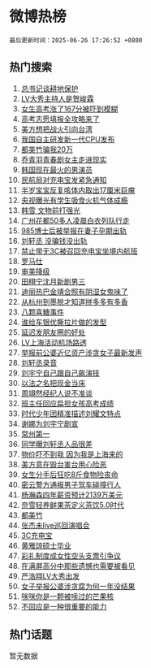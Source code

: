 # 微博热榜

`最后更新时间：2025-06-26 17:26:52 +0800`

## 热门搜索

1. [总书记谈耕地保护](https://m.weibo.cn/search?containerid=100103type%3D1%26t%3D10%26q%3D%23%E6%80%BB%E4%B9%A6%E8%AE%B0%E8%B0%88%E8%80%95%E5%9C%B0%E4%BF%9D%E6%8A%A4%23&stream_entry_id=51&isnewpage=1&extparam=seat%3D1%26c_type%3D51%26cate%3D10103%26filter_type%3Drealtimehot%26pos%3D0%26q%3D%2523%25E6%2580%25BB%25E4%25B9%25A6%25E8%25AE%25B0%25E8%25B0%2588%25E8%2580%2595%25E5%259C%25B0%25E4%25BF%259D%25E6%258A%25A4%2523%26stream_entry_id%3D51%26dgr%3D0%26display_time%3D1750930011%26pre_seqid%3D175093001148101616683103)
1. [LV大秀主持人是贺峻霖](https://m.weibo.cn/search?containerid=100103type%3D1%26t%3D10%26q%3D%23LV%E5%A4%A7%E7%A7%80%E4%B8%BB%E6%8C%81%E4%BA%BA%E6%98%AF%E8%B4%BA%E5%B3%BB%E9%9C%96%23&stream_entry_id=31&isnewpage=1&extparam=seat%3D1%26band_rank%3D1%26cate%3D5001%26realpos%3D1%26flag%3D1%26lcate%3D5001%26c_type%3D31%26q%3D%2523LV%25E5%25A4%25A7%25E7%25A7%2580%25E4%25B8%25BB%25E6%258C%2581%25E4%25BA%25BA%25E6%2598%25AF%25E8%25B4%25BA%25E5%25B3%25BB%25E9%259C%2596%2523%26pos%3D0%26filter_type%3Drealtimehot%26stream_entry_id%3D31%26dgr%3D0%26display_time%3D1750930011%26pre_seqid%3D175093001148101616683103)
1. [女生高考涨了167分被吓到模糊](https://m.weibo.cn/search?containerid=100103type%3D1%26t%3D10%26q%3D%23%E5%A5%B3%E7%94%9F%E9%AB%98%E8%80%83%E6%B6%A8%E4%BA%86167%E5%88%86%E8%A2%AB%E5%90%93%E5%88%B0%E6%A8%A1%E7%B3%8A%23&stream_entry_id=31&isnewpage=1&extparam=seat%3D1%26band_rank%3D2%26cate%3D5001%26realpos%3D2%26flag%3D2%26lcate%3D5001%26c_type%3D31%26q%3D%2523%25E5%25A5%25B3%25E7%2594%259F%25E9%25AB%2598%25E8%2580%2583%25E6%25B6%25A8%25E4%25BA%2586167%25E5%2588%2586%25E8%25A2%25AB%25E5%2590%2593%25E5%2588%25B0%25E6%25A8%25A1%25E7%25B3%258A%2523%26pos%3D1%26filter_type%3Drealtimehot%26stream_entry_id%3D31%26dgr%3D0%26display_time%3D1750930011%26pre_seqid%3D175093001148101616683103)
1. [高考志愿填报全攻略来了](https://m.weibo.cn/search?containerid=100103type%3D1%26t%3D10%26q%3D%23%E9%AB%98%E8%80%83%E5%BF%97%E6%84%BF%E5%A1%AB%E6%8A%A5%E5%85%A8%E6%94%BB%E7%95%A5%E6%9D%A5%E4%BA%86%23&stream_entry_id=31&isnewpage=1&extparam=seat%3D1%26band_rank%3D3%26cate%3D5001%26realpos%3D3%26flag%3D1%26lcate%3D5001%26c_type%3D31%26q%3D%2523%25E9%25AB%2598%25E8%2580%2583%25E5%25BF%2597%25E6%2584%25BF%25E5%25A1%25AB%25E6%258A%25A5%25E5%2585%25A8%25E6%2594%25BB%25E7%2595%25A5%25E6%259D%25A5%25E4%25BA%2586%2523%26pos%3D2%26filter_type%3Drealtimehot%26stream_entry_id%3D31%26dgr%3D0%26display_time%3D1750930011%26pre_seqid%3D175093001148101616683103)
1. [美方想把战火引向台湾](https://m.weibo.cn/search?containerid=100103type%3D1%26t%3D10%26q%3D%23%E7%BE%8E%E6%96%B9%E6%83%B3%E6%8A%8A%E6%88%98%E7%81%AB%E5%BC%95%E5%90%91%E5%8F%B0%E6%B9%BE%23&stream_entry_id=31&isnewpage=1&extparam=seat%3D1%26band_rank%3D4%26cate%3D5001%26realpos%3D4%26flag%3D1%26lcate%3D5001%26c_type%3D31%26q%3D%2523%25E7%25BE%258E%25E6%2596%25B9%25E6%2583%25B3%25E6%258A%258A%25E6%2588%2598%25E7%2581%25AB%25E5%25BC%2595%25E5%2590%2591%25E5%258F%25B0%25E6%25B9%25BE%2523%26pos%3D3%26filter_type%3Drealtimehot%26stream_entry_id%3D31%26dgr%3D0%26display_time%3D1750930011%26pre_seqid%3D175093001148101616683103)
1. [我国自主研发新一代CPU发布](https://m.weibo.cn/search?containerid=100103type%3D1%26t%3D10%26q%3D%23%E6%88%91%E5%9B%BD%E8%87%AA%E4%B8%BB%E7%A0%94%E5%8F%91%E6%96%B0%E4%B8%80%E4%BB%A3CPU%E5%8F%91%E5%B8%83%23&stream_entry_id=31&isnewpage=1&extparam=seat%3D1%26band_rank%3D5%26cate%3D5001%26realpos%3D5%26flag%3D1%26lcate%3D5001%26c_type%3D31%26q%3D%2523%25E6%2588%2591%25E5%259B%25BD%25E8%2587%25AA%25E4%25B8%25BB%25E7%25A0%2594%25E5%258F%2591%25E6%2596%25B0%25E4%25B8%2580%25E4%25BB%25A3CPU%25E5%258F%2591%25E5%25B8%2583%2523%26pos%3D4%26filter_type%3Drealtimehot%26stream_entry_id%3D31%26dgr%3D0%26display_time%3D1750930011%26pre_seqid%3D175093001148101616683103)
1. [都美竹骗我20万](https://m.weibo.cn/search?containerid=100103type%3D1%26t%3D10%26q%3D%E9%83%BD%E7%BE%8E%E7%AB%B9%E9%AA%97%E6%88%9120%E4%B8%87&stream_entry_id=31&isnewpage=1&extparam=seat%3D1%26band_rank%3D6%26cate%3D5001%26realpos%3D6%26flag%3D2%26lcate%3D5001%26c_type%3D31%26q%3D%25E9%2583%25BD%25E7%25BE%258E%25E7%25AB%25B9%25E9%25AA%2597%25E6%2588%259120%25E4%25B8%2587%26pos%3D5%26filter_type%3Drealtimehot%26stream_entry_id%3D31%26dgr%3D0%26display_time%3D1750930011%26pre_seqid%3D175093001148101616683103)
1. [乔青羽青春剧女主走进现实](https://m.weibo.cn/search?containerid=100103type%3D1%26t%3D10%26q%3D%23%E4%B9%94%E9%9D%92%E7%BE%BD%E9%9D%92%E6%98%A5%E5%89%A7%E5%A5%B3%E4%B8%BB%E8%B5%B0%E8%BF%9B%E7%8E%B0%E5%AE%9E%23&stream_entry_id=31&isnewpage=1&extparam=seat%3D1%26adid%3D291332%26cate%3D5001%26is_ad_pos%3D1%26stream_entry_id%3D31%26lcate%3D5001%26c_type%3D31%26q%3D%2523%25E4%25B9%2594%25E9%259D%2592%25E7%25BE%25BD%25E9%259D%2592%25E6%2598%25A5%25E5%2589%25A7%25E5%25A5%25B3%25E4%25B8%25BB%25E8%25B5%25B0%25E8%25BF%259B%25E7%258E%25B0%25E5%25AE%259E%2523%26pos%3D6%26filter_type%3Drealtimehot%26band_rank%3D7%26dgr%3D0%26display_time%3D1750930011%26pre_seqid%3D175093001148101616683103)
1. [韩国现在最火的男演员](https://m.weibo.cn/search?containerid=100103type%3D1%26t%3D10%26q%3D%23%E9%9F%A9%E5%9B%BD%E7%8E%B0%E5%9C%A8%E6%9C%80%E7%81%AB%E7%9A%84%E7%94%B7%E6%BC%94%E5%91%98%23&stream_entry_id=31&isnewpage=1&extparam=seat%3D1%26band_rank%3D7%26cate%3D5001%26realpos%3D7%26flag%3D0%26lcate%3D5001%26c_type%3D31%26q%3D%2523%25E9%259F%25A9%25E5%259B%25BD%25E7%258E%25B0%25E5%259C%25A8%25E6%259C%2580%25E7%2581%25AB%25E7%259A%2584%25E7%2594%25B7%25E6%25BC%2594%25E5%2591%2598%2523%26pos%3D7%26filter_type%3Drealtimehot%26stream_entry_id%3D31%26dgr%3D0%26display_time%3D1750930011%26pre_seqid%3D175093001148101616683103)
1. [民航局对充电宝发紧急通知](https://m.weibo.cn/search?containerid=100103type%3D1%26t%3D10%26q%3D%23%E6%B0%91%E8%88%AA%E5%B1%80%E5%AF%B9%E5%85%85%E7%94%B5%E5%AE%9D%E5%8F%91%E7%B4%A7%E6%80%A5%E9%80%9A%E7%9F%A5%23&stream_entry_id=31&isnewpage=1&extparam=seat%3D1%26band_rank%3D8%26cate%3D5001%26realpos%3D8%26flag%3D0%26lcate%3D5001%26c_type%3D31%26q%3D%2523%25E6%25B0%2591%25E8%2588%25AA%25E5%25B1%2580%25E5%25AF%25B9%25E5%2585%2585%25E7%2594%25B5%25E5%25AE%259D%25E5%258F%2591%25E7%25B4%25A7%25E6%2580%25A5%25E9%2580%259A%25E7%259F%25A5%2523%26pos%3D8%26filter_type%3Drealtimehot%26stream_entry_id%3D31%26dgr%3D0%26display_time%3D1750930011%26pre_seqid%3D175093001148101616683103)
1. [半岁宝宝反复咳体内取出17厘米巨瘤](https://m.weibo.cn/search?containerid=100103type%3D1%26t%3D10%26q%3D%23%E5%8D%8A%E5%B2%81%E5%AE%9D%E5%AE%9D%E5%8F%8D%E5%A4%8D%E5%92%B3%E4%BD%93%E5%86%85%E5%8F%96%E5%87%BA17%E5%8E%98%E7%B1%B3%E5%B7%A8%E7%98%A4%23&stream_entry_id=31&isnewpage=1&extparam=seat%3D1%26band_rank%3D9%26cate%3D5001%26realpos%3D9%26flag%3D1%26lcate%3D5001%26c_type%3D31%26q%3D%2523%25E5%258D%258A%25E5%25B2%2581%25E5%25AE%259D%25E5%25AE%259D%25E5%258F%258D%25E5%25A4%258D%25E5%2592%25B3%25E4%25BD%2593%25E5%2586%2585%25E5%258F%2596%25E5%2587%25BA17%25E5%258E%2598%25E7%25B1%25B3%25E5%25B7%25A8%25E7%2598%25A4%2523%26pos%3D9%26filter_type%3Drealtimehot%26stream_entry_id%3D31%26dgr%3D0%26display_time%3D1750930011%26pre_seqid%3D175093001148101616683103)
1. [央视曝光有学生吸食火机气体成瘾](https://m.weibo.cn/search?containerid=100103type%3D1%26t%3D10%26q%3D%23%E5%A4%AE%E8%A7%86%E6%9B%9D%E5%85%89%E6%9C%89%E5%AD%A6%E7%94%9F%E5%90%B8%E9%A3%9F%E7%81%AB%E6%9C%BA%E6%B0%94%E4%BD%93%E6%88%90%E7%98%BE%23&stream_entry_id=31&isnewpage=1&extparam=seat%3D1%26band_rank%3D10%26cate%3D5001%26realpos%3D10%26flag%3D2%26lcate%3D5001%26c_type%3D31%26q%3D%2523%25E5%25A4%25AE%25E8%25A7%2586%25E6%259B%259D%25E5%2585%2589%25E6%259C%2589%25E5%25AD%25A6%25E7%2594%259F%25E5%2590%25B8%25E9%25A3%259F%25E7%2581%25AB%25E6%259C%25BA%25E6%25B0%2594%25E4%25BD%2593%25E6%2588%2590%25E7%2598%25BE%2523%26pos%3D10%26filter_type%3Drealtimehot%26stream_entry_id%3D31%26dgr%3D0%26display_time%3D1750930011%26pre_seqid%3D175093001148101616683103)
1. [韩雪 文物前打强光](https://m.weibo.cn/search?containerid=100103type%3D1%26t%3D10%26q%3D%E9%9F%A9%E9%9B%AA+%E6%96%87%E7%89%A9%E5%89%8D%E6%89%93%E5%BC%BA%E5%85%89&stream_entry_id=31&isnewpage=1&extparam=seat%3D1%26band_rank%3D11%26cate%3D5001%26realpos%3D11%26flag%3D1%26lcate%3D5001%26c_type%3D31%26q%3D%25E9%259F%25A9%25E9%259B%25AA%2520%25E6%2596%2587%25E7%2589%25A9%25E5%2589%258D%25E6%2589%2593%25E5%25BC%25BA%25E5%2585%2589%26pos%3D11%26filter_type%3Drealtimehot%26stream_entry_id%3D31%26dgr%3D0%26display_time%3D1750930011%26pre_seqid%3D175093001148101616683103)
1. [广州花都50多人凌晨白衣列队行走](https://m.weibo.cn/search?containerid=100103type%3D1%26t%3D10%26q%3D%23%E5%B9%BF%E5%B7%9E%E8%8A%B1%E9%83%BD50%E5%A4%9A%E4%BA%BA%E5%87%8C%E6%99%A8%E7%99%BD%E8%A1%A3%E5%88%97%E9%98%9F%E8%A1%8C%E8%B5%B0%23&stream_entry_id=31&isnewpage=1&extparam=seat%3D1%26band_rank%3D12%26cate%3D5001%26realpos%3D12%26flag%3D1%26lcate%3D5001%26c_type%3D31%26q%3D%2523%25E5%25B9%25BF%25E5%25B7%259E%25E8%258A%25B1%25E9%2583%25BD50%25E5%25A4%259A%25E4%25BA%25BA%25E5%2587%258C%25E6%2599%25A8%25E7%2599%25BD%25E8%25A1%25A3%25E5%2588%2597%25E9%2598%259F%25E8%25A1%258C%25E8%25B5%25B0%2523%26pos%3D12%26filter_type%3Drealtimehot%26stream_entry_id%3D31%26dgr%3D0%26display_time%3D1750930011%26pre_seqid%3D175093001148101616683103)
1. [985博士后被举报在妻子孕期出轨](https://m.weibo.cn/search?containerid=100103type%3D1%26t%3D10%26q%3D%23985%E5%8D%9A%E5%A3%AB%E5%90%8E%E8%A2%AB%E4%B8%BE%E6%8A%A5%E5%9C%A8%E5%A6%BB%E5%AD%90%E5%AD%95%E6%9C%9F%E5%87%BA%E8%BD%A8%23&stream_entry_id=31&isnewpage=1&extparam=seat%3D1%26band_rank%3D13%26cate%3D5001%26realpos%3D13%26flag%3D0%26lcate%3D5001%26c_type%3D31%26q%3D%2523985%25E5%258D%259A%25E5%25A3%25AB%25E5%2590%258E%25E8%25A2%25AB%25E4%25B8%25BE%25E6%258A%25A5%25E5%259C%25A8%25E5%25A6%25BB%25E5%25AD%2590%25E5%25AD%2595%25E6%259C%259F%25E5%2587%25BA%25E8%25BD%25A8%2523%26pos%3D13%26filter_type%3Drealtimehot%26stream_entry_id%3D31%26dgr%3D0%26display_time%3D1750930011%26pre_seqid%3D175093001148101616683103)
1. [刘轩丞 没骗钱没出轨](https://m.weibo.cn/search?containerid=100103type%3D1%26t%3D10%26q%3D%E5%88%98%E8%BD%A9%E4%B8%9E+%E6%B2%A1%E9%AA%97%E9%92%B1%E6%B2%A1%E5%87%BA%E8%BD%A8&stream_entry_id=31&isnewpage=1&extparam=seat%3D1%26band_rank%3D14%26cate%3D5001%26realpos%3D14%26flag%3D1%26lcate%3D5001%26c_type%3D31%26q%3D%25E5%2588%2598%25E8%25BD%25A9%25E4%25B8%259E%2520%25E6%25B2%25A1%25E9%25AA%2597%25E9%2592%25B1%25E6%25B2%25A1%25E5%2587%25BA%25E8%25BD%25A8%26pos%3D14%26filter_type%3Drealtimehot%26stream_entry_id%3D31%26dgr%3D0%26display_time%3D1750930011%26pre_seqid%3D175093001148101616683103)
1. [禁止带无3C被召回充电宝坐境内航班](https://m.weibo.cn/search?containerid=100103type%3D1%26t%3D10%26q%3D%23%E7%A6%81%E6%AD%A2%E5%B8%A6%E6%97%A03C%E8%A2%AB%E5%8F%AC%E5%9B%9E%E5%85%85%E7%94%B5%E5%AE%9D%E5%9D%90%E5%A2%83%E5%86%85%E8%88%AA%E7%8F%AD%23&stream_entry_id=31&isnewpage=1&extparam=seat%3D1%26band_rank%3D15%26cate%3D5001%26realpos%3D15%26flag%3D0%26lcate%3D5001%26c_type%3D31%26q%3D%2523%25E7%25A6%2581%25E6%25AD%25A2%25E5%25B8%25A6%25E6%2597%25A03C%25E8%25A2%25AB%25E5%258F%25AC%25E5%259B%259E%25E5%2585%2585%25E7%2594%25B5%25E5%25AE%259D%25E5%259D%2590%25E5%25A2%2583%25E5%2586%2585%25E8%2588%25AA%25E7%258F%25AD%2523%26pos%3D15%26filter_type%3Drealtimehot%26stream_entry_id%3D31%26dgr%3D0%26display_time%3D1750930011%26pre_seqid%3D175093001148101616683103)
1. [罗马仕](https://m.weibo.cn/search?containerid=100103type%3D1%26t%3D10%26q%3D%E7%BD%97%E9%A9%AC%E4%BB%95&stream_entry_id=31&isnewpage=1&extparam=seat%3D1%26band_rank%3D16%26cate%3D5001%26realpos%3D16%26flag%3D0%26lcate%3D5001%26c_type%3D31%26q%3D%25E7%25BD%2597%25E9%25A9%25AC%25E4%25BB%2595%26pos%3D16%26filter_type%3Drealtimehot%26stream_entry_id%3D31%26dgr%3D0%26display_time%3D1750930011%26pre_seqid%3D175093001148101616683103)
1. [审美降级](https://m.weibo.cn/search?containerid=100103type%3D1%26t%3D10%26q%3D%E5%AE%A1%E7%BE%8E%E9%99%8D%E7%BA%A7&stream_entry_id=31&isnewpage=1&extparam=seat%3D1%26band_rank%3D17%26cate%3D5001%26realpos%3D17%26flag%3D1%26lcate%3D5001%26c_type%3D31%26q%3D%25E5%25AE%25A1%25E7%25BE%258E%25E9%2599%258D%25E7%25BA%25A7%26pos%3D17%26filter_type%3Drealtimehot%26stream_entry_id%3D31%26dgr%3D0%26display_time%3D1750930011%26pre_seqid%3D175093001148101616683103)
1. [田栩宁沈月新剧男三](https://m.weibo.cn/search?containerid=100103type%3D1%26t%3D10%26q%3D%23%E7%94%B0%E6%A0%A9%E5%AE%81%E6%B2%88%E6%9C%88%E6%96%B0%E5%89%A7%E7%94%B7%E4%B8%89%23&stream_entry_id=31&isnewpage=1&extparam=seat%3D1%26band_rank%3D18%26cate%3D5001%26realpos%3D18%26flag%3D1%26lcate%3D5001%26c_type%3D31%26q%3D%2523%25E7%2594%25B0%25E6%25A0%25A9%25E5%25AE%2581%25E6%25B2%2588%25E6%259C%2588%25E6%2596%25B0%25E5%2589%25A7%25E7%2594%25B7%25E4%25B8%2589%2523%26pos%3D18%26filter_type%3Drealtimehot%26stream_entry_id%3D31%26dgr%3D0%26display_time%3D1750930011%26pre_seqid%3D175093001148101616683103)
1. [迪丽热巴金靖合照有阴湿女鬼味了](https://m.weibo.cn/search?containerid=100103type%3D1%26t%3D10%26q%3D%E8%BF%AA%E4%B8%BD%E7%83%AD%E5%B7%B4%E9%87%91%E9%9D%96%E5%90%88%E7%85%A7%E6%9C%89%E9%98%B4%E6%B9%BF%E5%A5%B3%E9%AC%BC%E5%91%B3%E4%BA%86&stream_entry_id=31&isnewpage=1&extparam=seat%3D1%26band_rank%3D19%26cate%3D5001%26realpos%3D19%26flag%3D0%26lcate%3D5001%26c_type%3D31%26q%3D%25E8%25BF%25AA%25E4%25B8%25BD%25E7%2583%25AD%25E5%25B7%25B4%25E9%2587%2591%25E9%259D%2596%25E5%2590%2588%25E7%2585%25A7%25E6%259C%2589%25E9%2598%25B4%25E6%25B9%25BF%25E5%25A5%25B3%25E9%25AC%25BC%25E5%2591%25B3%25E4%25BA%2586%26pos%3D19%26filter_type%3Drealtimehot%26stream_entry_id%3D31%26dgr%3D0%26display_time%3D1750930011%26pre_seqid%3D175093001148101616683103)
1. [从杭州到墨脱才知道拼多多有多香](https://m.weibo.cn/search?containerid=100103type%3D1%26t%3D10%26q%3D%23%E4%BB%8E%E6%9D%AD%E5%B7%9E%E5%88%B0%E5%A2%A8%E8%84%B1%E6%89%8D%E7%9F%A5%E9%81%93%E6%8B%BC%E5%A4%9A%E5%A4%9A%E6%9C%89%E5%A4%9A%E9%A6%99%23&stream_entry_id=31&isnewpage=1&extparam=seat%3D1%26band_rank%3D20%26cate%3D5001%26realpos%3D20%26flag%3D1%26lcate%3D5001%26c_type%3D31%26q%3D%2523%25E4%25BB%258E%25E6%259D%25AD%25E5%25B7%259E%25E5%2588%25B0%25E5%25A2%25A8%25E8%2584%25B1%25E6%2589%258D%25E7%259F%25A5%25E9%2581%2593%25E6%258B%25BC%25E5%25A4%259A%25E5%25A4%259A%25E6%259C%2589%25E5%25A4%259A%25E9%25A6%2599%2523%26pos%3D20%26filter_type%3Drealtimehot%26stream_entry_id%3D31%26dgr%3D0%26display_time%3D1750930011%26pre_seqid%3D175093001148101616683103)
1. [八颗喜糖事件](https://m.weibo.cn/search?containerid=100103type%3D1%26t%3D10%26q%3D%E5%85%AB%E9%A2%97%E5%96%9C%E7%B3%96%E4%BA%8B%E4%BB%B6&stream_entry_id=31&isnewpage=1&extparam=seat%3D1%26band_rank%3D21%26cate%3D5001%26realpos%3D21%26flag%3D1%26lcate%3D5001%26c_type%3D31%26q%3D%25E5%2585%25AB%25E9%25A2%2597%25E5%2596%259C%25E7%25B3%2596%25E4%25BA%258B%25E4%25BB%25B6%26pos%3D21%26filter_type%3Drealtimehot%26stream_entry_id%3D31%26dgr%3D0%26display_time%3D1750930011%26pre_seqid%3D175093001148101616683103)
1. [谁给车银优撕拉片做的发型](https://m.weibo.cn/search?containerid=100103type%3D1%26t%3D10%26q%3D%E8%B0%81%E7%BB%99%E8%BD%A6%E9%93%B6%E4%BC%98%E6%92%95%E6%8B%89%E7%89%87%E5%81%9A%E7%9A%84%E5%8F%91%E5%9E%8B&stream_entry_id=31&isnewpage=1&extparam=seat%3D1%26band_rank%3D22%26cate%3D5001%26realpos%3D22%26flag%3D1%26lcate%3D5001%26c_type%3D31%26q%3D%25E8%25B0%2581%25E7%25BB%2599%25E8%25BD%25A6%25E9%2593%25B6%25E4%25BC%2598%25E6%2592%2595%25E6%258B%2589%25E7%2589%2587%25E5%2581%259A%25E7%259A%2584%25E5%258F%2591%25E5%259E%258B%26pos%3D22%26filter_type%3Drealtimehot%26stream_entry_id%3D31%26dgr%3D0%26display_time%3D1750930011%26pre_seqid%3D175093001148101616683103)
1. [延迟发朋友圈的好处](https://m.weibo.cn/search?containerid=100103type%3D1%26t%3D10%26q%3D%E5%BB%B6%E8%BF%9F%E5%8F%91%E6%9C%8B%E5%8F%8B%E5%9C%88%E7%9A%84%E5%A5%BD%E5%A4%84&stream_entry_id=31&isnewpage=1&extparam=seat%3D1%26band_rank%3D23%26cate%3D5001%26realpos%3D23%26flag%3D0%26lcate%3D5001%26c_type%3D31%26q%3D%25E5%25BB%25B6%25E8%25BF%259F%25E5%258F%2591%25E6%259C%258B%25E5%258F%258B%25E5%259C%2588%25E7%259A%2584%25E5%25A5%25BD%25E5%25A4%2584%26pos%3D23%26filter_type%3Drealtimehot%26stream_entry_id%3D31%26dgr%3D0%26display_time%3D1750930011%26pre_seqid%3D175093001148101616683103)
1. [LV上海活动机场路透](https://m.weibo.cn/search?containerid=100103type%3D1%26t%3D10%26q%3D%23LV%E4%B8%8A%E6%B5%B7%E6%B4%BB%E5%8A%A8%E6%9C%BA%E5%9C%BA%E8%B7%AF%E9%80%8F%23&stream_entry_id=31&isnewpage=1&extparam=seat%3D1%26band_rank%3D24%26cate%3D5001%26realpos%3D24%26flag%3D1%26lcate%3D5001%26c_type%3D31%26q%3D%2523LV%25E4%25B8%258A%25E6%25B5%25B7%25E6%25B4%25BB%25E5%258A%25A8%25E6%259C%25BA%25E5%259C%25BA%25E8%25B7%25AF%25E9%2580%258F%2523%26pos%3D24%26filter_type%3Drealtimehot%26stream_entry_id%3D31%26dgr%3D0%26display_time%3D1750930011%26pre_seqid%3D175093001148101616683103)
1. [举报前公婆近亿资产涉贪女子最新发声](https://m.weibo.cn/search?containerid=100103type%3D1%26t%3D10%26q%3D%23%E4%B8%BE%E6%8A%A5%E5%89%8D%E5%85%AC%E5%A9%86%E8%BF%91%E4%BA%BF%E8%B5%84%E4%BA%A7%E6%B6%89%E8%B4%AA%E5%A5%B3%E5%AD%90%E6%9C%80%E6%96%B0%E5%8F%91%E5%A3%B0%23&stream_entry_id=31&isnewpage=1&extparam=seat%3D1%26band_rank%3D25%26cate%3D5001%26realpos%3D25%26flag%3D0%26lcate%3D5001%26c_type%3D31%26q%3D%2523%25E4%25B8%25BE%25E6%258A%25A5%25E5%2589%258D%25E5%2585%25AC%25E5%25A9%2586%25E8%25BF%2591%25E4%25BA%25BF%25E8%25B5%2584%25E4%25BA%25A7%25E6%25B6%2589%25E8%25B4%25AA%25E5%25A5%25B3%25E5%25AD%2590%25E6%259C%2580%25E6%2596%25B0%25E5%258F%2591%25E5%25A3%25B0%2523%26pos%3D25%26filter_type%3Drealtimehot%26stream_entry_id%3D31%26dgr%3D0%26display_time%3D1750930011%26pre_seqid%3D175093001148101616683103)
1. [刘轩丞录音](https://m.weibo.cn/search?containerid=100103type%3D1%26t%3D10%26q%3D%23%E5%88%98%E8%BD%A9%E4%B8%9E%E5%BD%95%E9%9F%B3%23&stream_entry_id=31&isnewpage=1&extparam=seat%3D1%26band_rank%3D26%26cate%3D5001%26realpos%3D26%26flag%3D0%26lcate%3D5001%26c_type%3D31%26q%3D%2523%25E5%2588%2598%25E8%25BD%25A9%25E4%25B8%259E%25E5%25BD%2595%25E9%259F%25B3%2523%26pos%3D26%26filter_type%3Drealtimehot%26stream_entry_id%3D31%26dgr%3D0%26display_time%3D1750930011%26pre_seqid%3D175093001148101616683103)
1. [刘宇宁自己跟自己飙演技](https://m.weibo.cn/search?containerid=100103type%3D1%26t%3D10%26q%3D%E5%88%98%E5%AE%87%E5%AE%81%E8%87%AA%E5%B7%B1%E8%B7%9F%E8%87%AA%E5%B7%B1%E9%A3%99%E6%BC%94%E6%8A%80&stream_entry_id=31&isnewpage=1&extparam=seat%3D1%26band_rank%3D27%26cate%3D5001%26realpos%3D27%26flag%3D1%26lcate%3D5001%26c_type%3D31%26q%3D%25E5%2588%2598%25E5%25AE%2587%25E5%25AE%2581%25E8%2587%25AA%25E5%25B7%25B1%25E8%25B7%259F%25E8%2587%25AA%25E5%25B7%25B1%25E9%25A3%2599%25E6%25BC%2594%25E6%258A%2580%26pos%3D27%26filter_type%3Drealtimehot%26stream_entry_id%3D31%26dgr%3D0%26display_time%3D1750930011%26pre_seqid%3D175093001148101616683103)
1. [以法之名把现金当床](https://m.weibo.cn/search?containerid=100103type%3D1%26t%3D10%26q%3D%E4%BB%A5%E6%B3%95%E4%B9%8B%E5%90%8D%E6%8A%8A%E7%8E%B0%E9%87%91%E5%BD%93%E5%BA%8A&stream_entry_id=31&isnewpage=1&extparam=seat%3D1%26band_rank%3D28%26cate%3D5001%26realpos%3D28%26flag%3D1%26lcate%3D5001%26c_type%3D31%26q%3D%25E4%25BB%25A5%25E6%25B3%2595%25E4%25B9%258B%25E5%2590%258D%25E6%258A%258A%25E7%258E%25B0%25E9%2587%2591%25E5%25BD%2593%25E5%25BA%258A%26pos%3D28%26filter_type%3Drealtimehot%26stream_entry_id%3D31%26dgr%3D0%26display_time%3D1750930011%26pre_seqid%3D175093001148101616683103)
1. [周翊然经纪人说不准谈](https://m.weibo.cn/search?containerid=100103type%3D1%26t%3D10%26q%3D%23%E5%91%A8%E7%BF%8A%E7%84%B6%E7%BB%8F%E7%BA%AA%E4%BA%BA%E8%AF%B4%E4%B8%8D%E5%87%86%E8%B0%88%23&stream_entry_id=31&isnewpage=1&extparam=seat%3D1%26band_rank%3D29%26cate%3D5001%26realpos%3D29%26flag%3D1%26lcate%3D5001%26c_type%3D31%26q%3D%2523%25E5%2591%25A8%25E7%25BF%258A%25E7%2584%25B6%25E7%25BB%258F%25E7%25BA%25AA%25E4%25BA%25BA%25E8%25AF%25B4%25E4%25B8%258D%25E5%2587%2586%25E8%25B0%2588%2523%26pos%3D29%26filter_type%3Drealtimehot%26stream_entry_id%3D31%26dgr%3D0%26display_time%3D1750930011%26pre_seqid%3D175093001148101616683103)
1. [班主任回应扁担女孩高考成绩](https://m.weibo.cn/search?containerid=100103type%3D1%26t%3D10%26q%3D%23%E7%8F%AD%E4%B8%BB%E4%BB%BB%E5%9B%9E%E5%BA%94%E6%89%81%E6%8B%85%E5%A5%B3%E5%AD%A9%E9%AB%98%E8%80%83%E6%88%90%E7%BB%A9%23&stream_entry_id=31&isnewpage=1&extparam=seat%3D1%26band_rank%3D30%26cate%3D5001%26realpos%3D30%26flag%3D0%26lcate%3D5001%26c_type%3D31%26q%3D%2523%25E7%258F%25AD%25E4%25B8%25BB%25E4%25BB%25BB%25E5%259B%259E%25E5%25BA%2594%25E6%2589%2581%25E6%258B%2585%25E5%25A5%25B3%25E5%25AD%25A9%25E9%25AB%2598%25E8%2580%2583%25E6%2588%2590%25E7%25BB%25A9%2523%26pos%3D30%26filter_type%3Drealtimehot%26stream_entry_id%3D31%26dgr%3D0%26display_time%3D1750930011%26pre_seqid%3D175093001148101616683103)
1. [时代少年团精准描述刘耀文特点](https://m.weibo.cn/search?containerid=100103type%3D1%26t%3D10%26q%3D%E6%97%B6%E4%BB%A3%E5%B0%91%E5%B9%B4%E5%9B%A2%E7%B2%BE%E5%87%86%E6%8F%8F%E8%BF%B0%E5%88%98%E8%80%80%E6%96%87%E7%89%B9%E7%82%B9&stream_entry_id=31&isnewpage=1&extparam=seat%3D1%26band_rank%3D31%26cate%3D5001%26realpos%3D31%26flag%3D1%26lcate%3D5001%26c_type%3D31%26q%3D%25E6%2597%25B6%25E4%25BB%25A3%25E5%25B0%2591%25E5%25B9%25B4%25E5%259B%25A2%25E7%25B2%25BE%25E5%2587%2586%25E6%258F%258F%25E8%25BF%25B0%25E5%2588%2598%25E8%2580%2580%25E6%2596%2587%25E7%2589%25B9%25E7%2582%25B9%26pos%3D31%26filter_type%3Drealtimehot%26stream_entry_id%3D31%26dgr%3D0%26display_time%3D1750930011%26pre_seqid%3D175093001148101616683103)
1. [谢娜为刘宇宁剧宣](https://m.weibo.cn/search?containerid=100103type%3D1%26t%3D10%26q%3D%23%E8%B0%A2%E5%A8%9C%E4%B8%BA%E5%88%98%E5%AE%87%E5%AE%81%E5%89%A7%E5%AE%A3%23&stream_entry_id=31&isnewpage=1&extparam=seat%3D1%26band_rank%3D32%26cate%3D5001%26realpos%3D32%26flag%3D1%26lcate%3D5001%26c_type%3D31%26q%3D%2523%25E8%25B0%25A2%25E5%25A8%259C%25E4%25B8%25BA%25E5%2588%2598%25E5%25AE%2587%25E5%25AE%2581%25E5%2589%25A7%25E5%25AE%25A3%2523%26pos%3D32%26filter_type%3Drealtimehot%26stream_entry_id%3D31%26dgr%3D0%26display_time%3D1750930011%26pre_seqid%3D175093001148101616683103)
1. [常州第一](https://m.weibo.cn/search?containerid=100103type%3D1%26t%3D10%26q%3D%23%E5%B8%B8%E5%B7%9E%E7%AC%AC%E4%B8%80%23&stream_entry_id=31&isnewpage=1&extparam=seat%3D1%26band_rank%3D33%26cate%3D5001%26realpos%3D33%26flag%3D1%26lcate%3D5001%26c_type%3D31%26q%3D%2523%25E5%25B8%25B8%25E5%25B7%259E%25E7%25AC%25AC%25E4%25B8%2580%2523%26pos%3D33%26filter_type%3Drealtimehot%26stream_entry_id%3D31%26dgr%3D0%26display_time%3D1750930011%26pre_seqid%3D175093001148101616683103)
1. [同学曝刘轩丞人品很差](https://m.weibo.cn/search?containerid=100103type%3D1%26t%3D10%26q%3D%23%E5%90%8C%E5%AD%A6%E6%9B%9D%E5%88%98%E8%BD%A9%E4%B8%9E%E4%BA%BA%E5%93%81%E5%BE%88%E5%B7%AE%23&stream_entry_id=31&isnewpage=1&extparam=seat%3D1%26band_rank%3D34%26cate%3D5001%26realpos%3D34%26flag%3D1%26lcate%3D5001%26c_type%3D31%26q%3D%2523%25E5%2590%258C%25E5%25AD%25A6%25E6%259B%259D%25E5%2588%2598%25E8%25BD%25A9%25E4%25B8%259E%25E4%25BA%25BA%25E5%2593%2581%25E5%25BE%2588%25E5%25B7%25AE%2523%26pos%3D34%26filter_type%3Drealtimehot%26stream_entry_id%3D31%26dgr%3D0%26display_time%3D1750930011%26pre_seqid%3D175093001148101616683103)
1. [物价吓不到我 因为我是上海来的](https://m.weibo.cn/search?containerid=100103type%3D1%26t%3D10%26q%3D%E7%89%A9%E4%BB%B7%E5%90%93%E4%B8%8D%E5%88%B0%E6%88%91+%E5%9B%A0%E4%B8%BA%E6%88%91%E6%98%AF%E4%B8%8A%E6%B5%B7%E6%9D%A5%E7%9A%84&stream_entry_id=31&isnewpage=1&extparam=seat%3D1%26band_rank%3D35%26cate%3D5001%26realpos%3D35%26flag%3D1%26lcate%3D5001%26c_type%3D31%26q%3D%25E7%2589%25A9%25E4%25BB%25B7%25E5%2590%2593%25E4%25B8%258D%25E5%2588%25B0%25E6%2588%2591%2520%25E5%259B%25A0%25E4%25B8%25BA%25E6%2588%2591%25E6%2598%25AF%25E4%25B8%258A%25E6%25B5%25B7%25E6%259D%25A5%25E7%259A%2584%26pos%3D35%26filter_type%3Drealtimehot%26stream_entry_id%3D31%26dgr%3D0%26display_time%3D1750930011%26pre_seqid%3D175093001148101616683103)
1. [美方意在毁台害台用心险恶](https://m.weibo.cn/search?containerid=100103type%3D1%26t%3D10%26q%3D%23%E7%BE%8E%E6%96%B9%E6%84%8F%E5%9C%A8%E6%AF%81%E5%8F%B0%E5%AE%B3%E5%8F%B0%E7%94%A8%E5%BF%83%E9%99%A9%E6%81%B6%23&stream_entry_id=31&isnewpage=1&extparam=seat%3D1%26band_rank%3D36%26cate%3D5001%26realpos%3D36%26flag%3D1%26lcate%3D5001%26c_type%3D31%26q%3D%2523%25E7%25BE%258E%25E6%2596%25B9%25E6%2584%258F%25E5%259C%25A8%25E6%25AF%2581%25E5%258F%25B0%25E5%25AE%25B3%25E5%258F%25B0%25E7%2594%25A8%25E5%25BF%2583%25E9%2599%25A9%25E6%2581%25B6%2523%26pos%3D36%26filter_type%3Drealtimehot%26stream_entry_id%3D31%26dgr%3D0%26display_time%3D1750930011%26pre_seqid%3D175093001148101616683103)
1. [女生分手后狂吃8斤食物险丧命](https://m.weibo.cn/search?containerid=100103type%3D1%26t%3D10%26q%3D%23%E5%A5%B3%E7%94%9F%E5%88%86%E6%89%8B%E5%90%8E%E7%8B%82%E5%90%838%E6%96%A4%E9%A3%9F%E7%89%A9%E9%99%A9%E4%B8%A7%E5%91%BD%23&stream_entry_id=31&isnewpage=1&extparam=seat%3D1%26band_rank%3D37%26cate%3D5001%26realpos%3D37%26flag%3D0%26lcate%3D5001%26c_type%3D31%26q%3D%2523%25E5%25A5%25B3%25E7%2594%259F%25E5%2588%2586%25E6%2589%258B%25E5%2590%258E%25E7%258B%2582%25E5%2590%25838%25E6%2596%25A4%25E9%25A3%259F%25E7%2589%25A9%25E9%2599%25A9%25E4%25B8%25A7%25E5%2591%25BD%2523%26pos%3D37%26filter_type%3Drealtimehot%26stream_entry_id%3D31%26dgr%3D0%26display_time%3D1750930011%26pre_seqid%3D175093001148101616683103)
1. [密云警方通报男子驾车碰撞行人](https://m.weibo.cn/search?containerid=100103type%3D1%26t%3D10%26q%3D%23%E5%AF%86%E4%BA%91%E8%AD%A6%E6%96%B9%E9%80%9A%E6%8A%A5%E7%94%B7%E5%AD%90%E9%A9%BE%E8%BD%A6%E7%A2%B0%E6%92%9E%E8%A1%8C%E4%BA%BA%23&stream_entry_id=31&isnewpage=1&extparam=seat%3D1%26band_rank%3D38%26cate%3D5001%26realpos%3D38%26flag%3D1%26lcate%3D5001%26c_type%3D31%26q%3D%2523%25E5%25AF%2586%25E4%25BA%2591%25E8%25AD%25A6%25E6%2596%25B9%25E9%2580%259A%25E6%258A%25A5%25E7%2594%25B7%25E5%25AD%2590%25E9%25A9%25BE%25E8%25BD%25A6%25E7%25A2%25B0%25E6%2592%259E%25E8%25A1%258C%25E4%25BA%25BA%2523%26pos%3D38%26filter_type%3Drealtimehot%26stream_entry_id%3D31%26dgr%3D0%26display_time%3D1750930011%26pre_seqid%3D175093001148101616683103)
1. [杨瀚森四年薪资预计2139万美元](https://m.weibo.cn/search?containerid=100103type%3D1%26t%3D10%26q%3D%23%E6%9D%A8%E7%80%9A%E6%A3%AE%E5%9B%9B%E5%B9%B4%E8%96%AA%E8%B5%84%E9%A2%84%E8%AE%A12139%E4%B8%87%E7%BE%8E%E5%85%83%23&stream_entry_id=31&isnewpage=1&extparam=seat%3D1%26band_rank%3D39%26cate%3D5001%26realpos%3D39%26flag%3D0%26lcate%3D5001%26c_type%3D31%26q%3D%2523%25E6%259D%25A8%25E7%2580%259A%25E6%25A3%25AE%25E5%259B%259B%25E5%25B9%25B4%25E8%2596%25AA%25E8%25B5%2584%25E9%25A2%2584%25E8%25AE%25A12139%25E4%25B8%2587%25E7%25BE%258E%25E5%2585%2583%2523%26pos%3D39%26filter_type%3Drealtimehot%26stream_entry_id%3D31%26dgr%3D0%26display_time%3D1750930011%26pre_seqid%3D175093001148101616683103)
1. [奈雪轻养鲜果茶定义茶饮5.0时代](https://m.weibo.cn/search?containerid=100103type%3D1%26t%3D10%26q%3D%23%E5%A5%88%E9%9B%AA%E8%BD%BB%E5%85%BB%E9%B2%9C%E6%9E%9C%E8%8C%B6%E5%AE%9A%E4%B9%89%E8%8C%B6%E9%A5%AE5.0%E6%97%B6%E4%BB%A3%23&stream_entry_id=31&isnewpage=1&extparam=seat%3D1%26adid%3D292009%26cate%3D5001%26realpos%3D40%26flag%3D1%26c_type%3D31%26lcate%3D5001%26band_rank%3D40%26filter_type%3Drealtimehot%26pos%3D40%26q%3D%2523%25E5%25A5%2588%25E9%259B%25AA%25E8%25BD%25BB%25E5%2585%25BB%25E9%25B2%259C%25E6%259E%259C%25E8%258C%25B6%25E5%25AE%259A%25E4%25B9%2589%25E8%258C%25B6%25E9%25A5%25AE5.0%25E6%2597%25B6%25E4%25BB%25A3%2523%26stream_entry_id%3D31%26dgr%3D0%26display_time%3D1750930011%26pre_seqid%3D175093001148101616683103)
1. [都美竹](https://m.weibo.cn/search?containerid=100103type%3D1%26t%3D10%26q%3D%E9%83%BD%E7%BE%8E%E7%AB%B9&stream_entry_id=31&isnewpage=1&extparam=seat%3D1%26band_rank%3D41%26cate%3D5001%26realpos%3D41%26flag%3D0%26lcate%3D5001%26c_type%3D31%26q%3D%25E9%2583%25BD%25E7%25BE%258E%25E7%25AB%25B9%26pos%3D41%26filter_type%3Drealtimehot%26stream_entry_id%3D31%26dgr%3D0%26display_time%3D1750930011%26pre_seqid%3D175093001148101616683103)
1. [张杰未live巡回演唱会](https://m.weibo.cn/search?containerid=100103type%3D1%26t%3D10%26q%3D%E5%BC%A0%E6%9D%B0%E6%9C%AAlive%E5%B7%A1%E5%9B%9E%E6%BC%94%E5%94%B1%E4%BC%9A&stream_entry_id=31&isnewpage=1&extparam=seat%3D1%26band_rank%3D42%26cate%3D5001%26realpos%3D42%26flag%3D1%26lcate%3D5001%26c_type%3D31%26q%3D%25E5%25BC%25A0%25E6%259D%25B0%25E6%259C%25AAlive%25E5%25B7%25A1%25E5%259B%259E%25E6%25BC%2594%25E5%2594%25B1%25E4%25BC%259A%26pos%3D42%26filter_type%3Drealtimehot%26stream_entry_id%3D31%26dgr%3D0%26display_time%3D1750930011%26pre_seqid%3D175093001148101616683103)
1. [3C充电宝](https://m.weibo.cn/search?containerid=100103type%3D1%26t%3D10%26q%3D3C%E5%85%85%E7%94%B5%E5%AE%9D&stream_entry_id=31&isnewpage=1&extparam=seat%3D1%26band_rank%3D43%26cate%3D5001%26realpos%3D43%26flag%3D0%26lcate%3D5001%26c_type%3D31%26q%3D3C%25E5%2585%2585%25E7%2594%25B5%25E5%25AE%259D%26pos%3D43%26filter_type%3Drealtimehot%26stream_entry_id%3D31%26dgr%3D0%26display_time%3D1750930011%26pre_seqid%3D175093001148101616683103)
1. [黄雅琼硕士毕业](https://m.weibo.cn/search?containerid=100103type%3D1%26t%3D10%26q%3D%23%E9%BB%84%E9%9B%85%E7%90%BC%E7%A1%95%E5%A3%AB%E6%AF%95%E4%B8%9A%23&stream_entry_id=31&isnewpage=1&extparam=seat%3D1%26band_rank%3D44%26cate%3D5001%26realpos%3D44%26flag%3D1%26lcate%3D5001%26c_type%3D31%26q%3D%2523%25E9%25BB%2584%25E9%259B%2585%25E7%2590%25BC%25E7%25A1%2595%25E5%25A3%25AB%25E6%25AF%2595%25E4%25B8%259A%2523%26pos%3D44%26filter_type%3Drealtimehot%26stream_entry_id%3D31%26dgr%3D0%26display_time%3D1750930011%26pre_seqid%3D175093001148101616683103)
1. [彩礼制度成女性空头支票引争议](https://m.weibo.cn/search?containerid=100103type%3D1%26t%3D10%26q%3D%E5%BD%A9%E7%A4%BC%E5%88%B6%E5%BA%A6%E6%88%90%E5%A5%B3%E6%80%A7%E7%A9%BA%E5%A4%B4%E6%94%AF%E7%A5%A8%E5%BC%95%E4%BA%89%E8%AE%AE&stream_entry_id=31&isnewpage=1&extparam=seat%3D1%26band_rank%3D45%26cate%3D5001%26realpos%3D45%26flag%3D1%26lcate%3D5001%26c_type%3D31%26q%3D%25E5%25BD%25A9%25E7%25A4%25BC%25E5%2588%25B6%25E5%25BA%25A6%25E6%2588%2590%25E5%25A5%25B3%25E6%2580%25A7%25E7%25A9%25BA%25E5%25A4%25B4%25E6%2594%25AF%25E7%25A5%25A8%25E5%25BC%2595%25E4%25BA%2589%25E8%25AE%25AE%26pos%3D45%26filter_type%3Drealtimehot%26stream_entry_id%3D31%26dgr%3D0%26display_time%3D1750930011%26pre_seqid%3D175093001148101616683103)
1. [在满屏高分中那些遗憾也需要被看见](https://m.weibo.cn/search?containerid=100103type%3D1%26t%3D10%26q%3D%23%E5%9C%A8%E6%BB%A1%E5%B1%8F%E9%AB%98%E5%88%86%E4%B8%AD%E9%82%A3%E4%BA%9B%E9%81%97%E6%86%BE%E4%B9%9F%E9%9C%80%E8%A6%81%E8%A2%AB%E7%9C%8B%E8%A7%81%23&stream_entry_id=31&isnewpage=1&extparam=seat%3D1%26band_rank%3D46%26cate%3D5001%26realpos%3D46%26flag%3D1%26lcate%3D5001%26c_type%3D31%26q%3D%2523%25E5%259C%25A8%25E6%25BB%25A1%25E5%25B1%258F%25E9%25AB%2598%25E5%2588%2586%25E4%25B8%25AD%25E9%2582%25A3%25E4%25BA%259B%25E9%2581%2597%25E6%2586%25BE%25E4%25B9%259F%25E9%259C%2580%25E8%25A6%2581%25E8%25A2%25AB%25E7%259C%258B%25E8%25A7%2581%2523%26pos%3D46%26filter_type%3Drealtimehot%26stream_entry_id%3D31%26dgr%3D0%26display_time%3D1750930011%26pre_seqid%3D175093001148101616683103)
1. [严浩翔LV大秀出发](https://m.weibo.cn/search?containerid=100103type%3D1%26t%3D10%26q%3D%23%E4%B8%A5%E6%B5%A9%E7%BF%94LV%E5%A4%A7%E7%A7%80%E5%87%BA%E5%8F%91%23&stream_entry_id=31&isnewpage=1&extparam=seat%3D1%26band_rank%3D47%26cate%3D5001%26realpos%3D47%26flag%3D1%26lcate%3D5001%26c_type%3D31%26q%3D%2523%25E4%25B8%25A5%25E6%25B5%25A9%25E7%25BF%2594LV%25E5%25A4%25A7%25E7%25A7%2580%25E5%2587%25BA%25E5%258F%2591%2523%26pos%3D47%26filter_type%3Drealtimehot%26stream_entry_id%3D31%26dgr%3D0%26display_time%3D1750930011%26pre_seqid%3D175093001148101616683103)
1. [女子举报公婆涉贪腐为何一年没结果](https://m.weibo.cn/search?containerid=100103type%3D1%26t%3D10%26q%3D%23%E5%A5%B3%E5%AD%90%E4%B8%BE%E6%8A%A5%E5%85%AC%E5%A9%86%E6%B6%89%E8%B4%AA%E8%85%90%E4%B8%BA%E4%BD%95%E4%B8%80%E5%B9%B4%E6%B2%A1%E7%BB%93%E6%9E%9C%23&stream_entry_id=31&isnewpage=1&extparam=seat%3D1%26band_rank%3D48%26cate%3D5001%26realpos%3D48%26flag%3D0%26lcate%3D5001%26c_type%3D31%26q%3D%2523%25E5%25A5%25B3%25E5%25AD%2590%25E4%25B8%25BE%25E6%258A%25A5%25E5%2585%25AC%25E5%25A9%2586%25E6%25B6%2589%25E8%25B4%25AA%25E8%2585%2590%25E4%25B8%25BA%25E4%25BD%2595%25E4%25B8%2580%25E5%25B9%25B4%25E6%25B2%25A1%25E7%25BB%2593%25E6%259E%259C%2523%26pos%3D48%26filter_type%3Drealtimehot%26stream_entry_id%3D31%26dgr%3D0%26display_time%3D1750930011%26pre_seqid%3D175093001148101616683103)
1. [咪咪你是一颗被嗦过的芒果核](https://m.weibo.cn/search?containerid=100103type%3D1%26t%3D10%26q%3D%23%E5%92%AA%E5%92%AA%E4%BD%A0%E6%98%AF%E4%B8%80%E9%A2%97%E8%A2%AB%E5%97%A6%E8%BF%87%E7%9A%84%E8%8A%92%E6%9E%9C%E6%A0%B8%23&stream_entry_id=31&isnewpage=1&extparam=seat%3D1%26band_rank%3D49%26cate%3D5001%26realpos%3D49%26flag%3D1%26lcate%3D5001%26c_type%3D31%26q%3D%2523%25E5%2592%25AA%25E5%2592%25AA%25E4%25BD%25A0%25E6%2598%25AF%25E4%25B8%2580%25E9%25A2%2597%25E8%25A2%25AB%25E5%2597%25A6%25E8%25BF%2587%25E7%259A%2584%25E8%258A%2592%25E6%259E%259C%25E6%25A0%25B8%2523%26pos%3D49%26filter_type%3Drealtimehot%26stream_entry_id%3D31%26dgr%3D0%26display_time%3D1750930011%26pre_seqid%3D175093001148101616683103)
1. [不回应是一种很重要的能力](https://m.weibo.cn/search?containerid=100103type%3D1%26t%3D10%26q%3D%E4%B8%8D%E5%9B%9E%E5%BA%94%E6%98%AF%E4%B8%80%E7%A7%8D%E5%BE%88%E9%87%8D%E8%A6%81%E7%9A%84%E8%83%BD%E5%8A%9B&stream_entry_id=31&isnewpage=1&extparam=seat%3D1%26band_rank%3D50%26cate%3D5001%26realpos%3D50%26flag%3D1%26lcate%3D5001%26c_type%3D31%26q%3D%25E4%25B8%258D%25E5%259B%259E%25E5%25BA%2594%25E6%2598%25AF%25E4%25B8%2580%25E7%25A7%258D%25E5%25BE%2588%25E9%2587%258D%25E8%25A6%2581%25E7%259A%2584%25E8%2583%25BD%25E5%258A%259B%26pos%3D50%26filter_type%3Drealtimehot%26stream_entry_id%3D31%26dgr%3D0%26display_time%3D1750930011%26pre_seqid%3D175093001148101616683103)

## 热门话题

暂无数据
